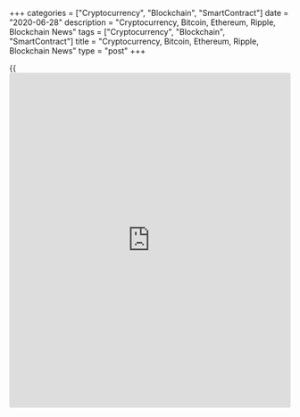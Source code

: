 +++
categories = ["Cryptocurrency", "Blockchain", "SmartContract"]
date = "2020-06-28"
description = "Cryptocurrency, Bitcoin, Ethereum, Ripple, Blockchain News"
tags = ["Cryptocurrency", "Blockchain", "SmartContract"]
title = "Cryptocurrency, Bitcoin, Ethereum, Ripple, Blockchain News"
type = "post"
+++

{{<iframe id="large-banner" src="https://www.bounty.group/#slide=11.0" width="100%" height="600" scrolling="no" style="border: 0px solid rgb(216, 221, 230); border-radius: 3px;">}}



[ ![logo][1] ][2]

![logo][3]

  * [▮ Home][4]
  * [ ▮ Business][5]
    * [ Latest Headlines][6]
    * [Top Stories][7]
    * [Breaking News][8]
    * [Earnings][9]
    * [Biotech][10]
    * [Investors][11]
    * [Stock Alerts][12]
    * [IPOs][13]
    * [M&A][14]
    * [Canadian][15]
    * [UK][16]
    * [Key Wallstreet Events][17]
    * [▮ Industry News][18]
      * [ Technology][19]
      * [ Software][20]
      * [ Banking][21]
      * [ Automotive][22]
      * [ Energy][23]
      * [More][24]
    * ▮ Corp. Calendars
      * [Dividends][25]
      * [Stock Splits][26]
      * [ Buybacks][27]
      * [ Conference Calls][28]
    * ▮ Earnings Calendars
      * [Earnings Calendar][29]
      * [ Pos Pre-announcements][30]
      * [ Profit Warnings][31]
      * [ Positive Surprise][32]
      * [ Negative Surprise][33]
      * [ Latest Earnings][34]
    * ▮ FDA Calendars
      * [Drug Approvals][35]
      * [ Device Approvals][36]
      * [ Clinical Trial Calendar][37]
    * ▮ Ratings Changes 
      * [Upgrades][38]
      * [Downgrades][39]
      * [ Cov Initiations][40]
      * [ Cov. Reiterated][41]
  * [ ▮ Economy][42]
    * [ US][43]
    * [ Europe][44]
    * [ Asia][45]
    * [ Global][46]
    * [ Economic Calendar][47]
    * [ Economic Scorecard][48]
    * [ Fed Members][49]
  * [ ▮Crypto ][50]
    * [ Cryptocurrency][51]
    * [ Blockchain][52]
  * [ ▮ Markets][53]
    * [ Morning Mkt Analysis][54]
    * [US Commentary][55]
    * [ European Commentary][56]
    * [ Asian Commentary][57]
    * [ Canadian Commentary][58]
    * [ Indian Commentary][59]
    * [Commodities][60]
    * [Bonds][61]
    * [Currencies][62]
  * [ ▮ Politics][63]
    * [ US][64]
    * [ World][65]
    * [White House][66]
    * [Elections][67]
    * [Congress][68]
    * [General News][69]
  * [ ▮ Forex][70]
    * [ FX Top Stories][71]
    * [ Currency Analysis][62]
    * [ Currency Alerts][72]
    * [ Economic Calendar][47]
    * [ Economic Scorecard][48]
  * [ ▮ Health NEW][73]
    * [ Coronavirus][74]
    * [ COVID-19 Calendar NEW][75]
    * [ Diet & Fitness][76]
    * [Cannabis][77]
    * [Kids Health][78]
    * [Men's Health][79]
    * [Women's Health][80]
    * [Cancer News][81]
    * [Drug Development][82]
    * [Mental Health][83]
  * [ ▮ Entertainment][84]
    * [ Top Stories][85]
    * [Slide Shows][86]
    * [ Game of Thrones][87]
    * ▮ Music [news](https://www.letsplayfx.com/blog/forex-news-website/)
      * [Pop][88]
      * [Rock][89]
      * [ Classic Rock][90]
      * [Rap/Hip-Hop][91]
      * [Country][92]
      * [ Alternative][93]
      * [Oldies][94]
      * [All Genre][95]
  * [▮ Content Licensing][96]
    * [Newswires & Feeds][97]
    * [Content Syndication][98]
    * [Digital Signage Services][99]
    * [Radio News Services][100]
  * [ ▮ Premium][101]
    * [Intelligent Investor][102]
    * [Emerging Biostocks][103]
    * [Under The Radar][104]
    * [Short-Term Investor][105]
    * [Login][106]
  * ▮ More
    * [Free Content][107]
    * [RSS Feeds][108]
    * [Press Releases][109]
    * [Search][110]
    * [Contact Us][111]

[][2]

  * [Home][4]
  * [ Business][5]
    * [ Latest Headlines][6]
    * [Top Stories][7]
    * [Breaking News][8]
    * [Earnings][9]
    * [Biotech][10]
    * [Investors][11]
    * [Stock Alerts][12]
    * [IPOs][13]
    * [M&A][14]
    * [Canadian][15]
    * [UK][16]
    * [Key Wallstreet Events][17]
    * [Industry News][18]
      * [ Technology][19]
      * [ Software][20]
      * [ Banking][21]
      * [ Automotive][22]
      * [ Energy][23]
      * [More][24]
    * Corp. Calendars
      * [Dividends][25]
      * [Stock Splits][26]
      * [ Buybacks][27]
      * [ Conference Calls][28]
    * Earnings Calendars
      * [Earnings Calendar][29]
      * [ Pos Pre-announcements][30]
      * [ Profit Warnings][31]
      * [ Positive Surprise][32]
      * [ Negative Surprise][33]
      * [ Latest Earnings][34]
    * FDA Calendars
      * [Drug Approvals][35]
      * [ Device Approvals][36]
      * [ Clinical Trial Calendar][37]
    * Ratings Changes 
      * [Upgrades][38]
      * [Downgrades][39]
      * [ Cov Initiations][40]
      * [ Cov. Reiterated][41]
  * [ Economy][42]
    * [ US][43]
    * [ Europe][44]
    * [ Asia][45]
    * [ Global][46]
    * [ Economic Calendar][47]
    * [ Economic Scorecard][48]
    * [ Fed Members][49]
  * [ Crypto ][50]
    * [ Cryptocurrency][51]
    * [ Blockchain][52]
  * [ Markets][53]
    * [ Morning Mkt Analysis][54]
    * [US Commentary][55]
    * [ European Commentary][56]
    * [ Asian Commentary][57]
    * [ Canadian Commentary][58]
    * [ Indian Commentary][59]
    * [Commodities][60]
    * [Bonds][61]
    * [Currencies][62]
  * [ Politics][63]
    * [ US][64]
    * [ World][65]
    * [White House][66]
    * [Elections][67]
    * [Congress][68]
    * [General News][69]
  * [ Forex][70]
    * [ FX Top Stories][71]
    * [ Currency Analysis][62]
    * [ Currency Alerts][72]
    * [ Economic Calendar][47]
    * [ Economic Scorecard][48]
  * [ Health NEW][73]
    * [ Coronavirus][74]
    * [ COVID-19 Calendar NEW][75]
    * [ Diet & Fitness][76]
    * [Cannabis][77]
    * [Kids Health][78]
    * [Men's Health][79]
    * [Women's Health][80]
    * [Cancer News][81]
    * [Drug Development][82]
    * [Mental Health][83]
  * [ Entertainment][84]
    * [ Top Stories][85]
    * [Slide Shows][86]
    * [ Game of Thrones][87]
    * Music [news](https://www.letsplayfx.com/blog/forex-news-website/)
      * [Pop][88]
      * [Rock][89]
      * [ Classic Rock][90]
      * [Rap/Hip-Hop][91]
      * [Country][92]
      * [ Alternative][93]
      * [Oldies][94]
      * [All Genre][95]
  * [Content Licensing][96]
    * [Newswires & Feeds][97]
    * [Content Syndication][98]
    * [Digital Signage Services][99]
    * [Radio News Services][100]
  * [ Premium][101]
    * [Intelligent Investor][102]
    * [Emerging Biostocks][103]
    * [Under The Radar][104]
    * [Short-Term Investor][105]
    * [Login][106]
  * More
    * [Free Content][107]
    * [RSS Feeds][108]
    * [Press Releases][109]
    * [Search][110]
    * [Contact Us][111]

# Cryptocurrency News

[![Share][112]][113]

[Tweet][114]

BitcoinLitecoinEthereum Ripple

Price (USD)

1h12h1d 1w1m3m 1y

![Chart_COINBASE_SPOT_BTC_USD_2_13.jpg][115]

*Time In UTC / GMT

[Cryptocurrency][116]

![sec nac ico 062620][117]

## [SEC Charges NAC Foundation, CEO And Lobbyist For Fraudulent ICO
][118]

  
  
The Securities and Exchange Commission (SEC) has charged Nevada-based
NAC Foundation, its Chief Executive Officer Marcus Andrade, and
political lobbyist Jack Abramoff with conducting a [fraud](https://www.letsplayfx.com/blog/cryptocurrency-fraud/)ulent,
unregistered offering of AML BitCoin. They allegedly repeatedly misled
[investor](https://www.fintechee.com/tutorial-for-forex-trading/investor-mode/)s into funding non-existent technology.

##  [UNICEF Cryptocurrency Fund Makes Largest Investment In Startups
][119]

##  [US Supreme Court Order Limits SEC's Fines On Fraudulent Crypto
Firms ][120]

##  [FC Barcelona Launches Fan Token On Socios.com ][121]

##  [UK's FCA Urges Crypto-related Businesses To Register Before June-
end Deadline ][122]

##  [Ernst & Young Launches EY CryptoPrep To Help Clients Auto-calculate
Crypto Tax ][123]

##  [Binance To Expand Crypto Trading Operations To UK ][124]

##  [Fireblocks Partners Chainalysis To Improve Regulatory Compliance
][125]

##  [BitPay Partners Mastercard To Launch BitPay Card ][126]

##  [India Mulls Blanket Ban On Cryptocurrencies With New Law ][127]

[Read More][116]  

[Blockchain][128]

![marcopolo 061020][129]

## [Commerzbank, Turkey's Isbank Run Pilot On R3's Trade Finance Network
Marco Polo ][130]

  
  
Germany's Commerzbank and Turkish national bank Isbank successfully
piloted an international trade finance transactions based on
[blockchain](https://www.letsplayfx.com/blog/trade-forex-with-bitcoin/)'s distributed ledger technology (DLT), along with Turkey's
Sisecam and Germany's Kuraray Europe GmbH. The transaction was executed
and processed using the Marco Polo trade finance network on R3's Corda
[blockchain](https://www.letsplayfx.com/blog/trade-forex-with-bitcoin/) platform.

##  [Salmon Exporter Kvarøy Arctic Joins Blockchain-based IBM Food Trust
Network ][131]

[Read More][128]  

Cryptocurrency Tutorial

## [Bitcoin Is Back With A Bang][132]

![Slideshow1 Bitcoin 062016 sm][133] Bitcoin, once dismissed as
something reserved for geeks and the cryptography enthusiasts, is back
in the limelight, as the price of the cryptocurrency appreciated in
recent weeks.

Price Updates

BTC/USD| 9116.27  
---|---  
LTC/USD| 41.27  
ETH/USD| 224.4  
XRP/USD| 0.17716  
  
Updated at 6/28/2020 8:02:37 PM UTC

Follow RTT

[![Facebook][134]][135]

[![Twitter][136]][137]

[![Instagram][138]][139]

[![RSS][140]][108]

  * Editor's Pick 
  * Most Read 
  * Most Emailed

###  [ Facebook To Prohibit Hate Speech In Its Ads ][141]

###  [ Verizon Joins Facebook Ad Boycott ][142]

###  [ Ford Unveils New F-150 Pickup Truck ][143]

###  [ Costway Recalls Baby Strollers ][144]

###  [ Amazon To Rename Seattle Arena As 'Climate Pledge Arena' ][145]

###  [ After Market Hours: MDC Partners, Ekso Bionics, Nike, Virgin
Galactic Gain; Soliton Slips ][146]

###  [ Minnesota AG Sues ExxonMobil, Koch, API On Climate Change ][147]

###  [ TTDeye Brand Colored Contact Lenses Recalled ][148]

###  [ Google To Start Paying Publishers For High-quality News Content
][149]

###  [ ALDI Recalls Garden Salad For Potential Cyclospora Infection
][150]

###  [ Apple Acquires Device Management Startup Fleetsmith ][151]

###  [ Bayer Agrees To Pay Up To $10.9 Bln To Settle Roundup Lawsuits
][152]

###  [ Biotech Stocks Facing FDA Decision In July 2020 ][153]

###  [ LEG Immobilien To Launch Cash Capital Increase And To Issue New
Convertible Bonds ][154]

###  [ Jushi Holdings To Acquire Pennsylvania Medical Solutions ][155]

###  [ Regeneron To Defend Allegations On Contributions To Patient
Assistance Charity ][156]

###  [ Stock Alert: MDC Partners Jumps 100% As It Reviews Merger
Proposal With Stagwell Media ][157]

###  [ StockAlert: Facebook Down 6% As More Cos. Boycott Ad ][158]

###  [ Amazon To Fund Computer Science Education For Elementary Schools
In Dallas ISD ][159]

###  [ Luckin Coffee To Be Delisted From Nasdaq On June 29 ][160]

###  [ After Market Hours: MDC Partners, Ekso Bionics, Nike, Virgin
Galactic Gain; Soliton Slips ][146]

###  [ MYOV To Report SPIRIT 1 Data, EVLO Joins COVID-19 Drug Race, NVTA
Loosens Purse Strings ][161]

###  [ Stock Alert: Sintx Technologies Jumps 38% ][162]

###  [ Wirecard Files For Insolvency Proceedings ][163]

###  [ QinetiQ To Sell Boldon James To HelpSystems International For GBP
30 Mln - Quick Facts ][164]

###  [ CSL Behring To Buy Late-Stage Gene Therapy Candidate For
Hemophilia B Patients From UniQure ][165]

###  [ Stock Alert: Sintx Technologies Jumps 38% ][162]

###  [ Stock Alert: Renewable Energy Loses 15% On Reduced Outlook ][166]

###  [ Persimmon Appoints National Express' Dean Finch As CEO, Effective
Year End ][167]

###  [ Aurora Cannabis To Close Five Facilities, Cut Jobs ][168]

###  [ Reports: Google Employees Demand Company Stop Selling Tech To
Police ][169]

###  [ AES Corp. To Sell Stake In Indian Coal-fired Power Plants; Backs
FY20 Adj. EPS Outlook ][170]

###  [ Apple Announces New Technologies For Developers To Design Apps Of
Tomorrow ][171]

###  [ Cummins To Form JV With NPROXX For Hydrogen Storage Tanks - Quick
Facts ][172]

###  [ Amazon Announces $2 Bln Climate Pledge Fund - Quick Facts ][173]

###  [ Cranswick FY20 Profit Climbs, Lifts Dividend; Says Positive Start
To New Year Trading ][174]

Copyright (C) 2020 RTTNews. All rights reserved. By using this site, you
agree to the  [Terms of Service][175]. [About Us][176]   |   [Contact
Us][177]   |   [Privacy][178]   |   [Sitemap][179]

   1. cdn.rtt[news](https://www.letsplayfx.com/blog/forex-news-website/).com/images/v2/rtt[news](https://www.letsplayfx.com/blog/forex-news-website/)-logo.gif
   2. www.rtt[news](https://www.letsplayfx.com/blog/forex-news-website/).com
   3. cdn.rtt[news](https://www.letsplayfx.com/blog/forex-news-website/).com/images/v3/Search-button.png
   4. www.rtt[news](https://www.letsplayfx.com/blog/forex-news-website/).com/Default.aspx
   5. www.rtt[news](https://www.letsplayfx.com/blog/forex-news-website/).com/Content/Business.aspx
   6. www.rtt[news](https://www.letsplayfx.com/blog/forex-news-website/).com/Content/RTTHeadlines.aspx
   7. www.rtt[news](https://www.letsplayfx.com/blog/forex-news-website/).com/list/top-story.aspx
   8. www.rtt[news](https://www.letsplayfx.com/blog/forex-news-website/).com/list/breaking-[news](https://www.letsplayfx.com/blog/forex-news-website/).aspx
   9. www.rtt[news](https://www.letsplayfx.com/blog/forex-news-website/).com/list/earnings.aspx
   10. www.rtt[news](https://www.letsplayfx.com/blog/forex-news-website/).com/Content/Biotechnology.aspx
   11. www.rtt[news](https://www.letsplayfx.com/blog/forex-news-website/).com/Content/Investors.aspx
   12. www.rtt[news](https://www.letsplayfx.com/blog/forex-news-website/).com/list/stock-alerts.aspx?utm_source=rtt[news](https://www.letsplayfx.com/blog/forex-news-website/)&utm_campaign=stockalertmenu
   13. www.rtt[news](https://www.letsplayfx.com/blog/forex-news-website/).com/list/ipos.aspx
   14. www.rtt[news](https://www.letsplayfx.com/blog/forex-news-website/).com/list/mergers.aspx
   15. www.rtt[news](https://www.letsplayfx.com/blog/forex-news-website/).com/list/canadian-[news](https://www.letsplayfx.com/blog/forex-news-website/).aspx
   16. www.rtt[news](https://www.letsplayfx.com/blog/forex-news-website/).com/list/uk-top-story.aspx
   17. www.rtt[news](https://www.letsplayfx.com/blog/forex-news-website/).com/list/ws-events.aspx
   18. www.rtt[news](https://www.letsplayfx.com/blog/forex-news-website/).com/Content/Industries.aspx
   19. www.rtt[news](https://www.letsplayfx.com/blog/forex-news-website/).com/content/industry[news](https://www.letsplayfx.com/blog/forex-news-website/).aspx?industry=technology
   20. www.rtt[news](https://www.letsplayfx.com/blog/forex-news-website/).com/content/industry[news](https://www.letsplayfx.com/blog/forex-news-website/).aspx?industry=Software
   21. www.rtt[news](https://www.letsplayfx.com/blog/forex-news-website/).com/content/industry[news](https://www.letsplayfx.com/blog/forex-news-website/).aspx?industry=Banking
   22. www.rtt[news](https://www.letsplayfx.com/blog/forex-news-website/).com/content/industry[news](https://www.letsplayfx.com/blog/forex-news-website/).aspx?industry=Automotive
   23. www.rtt[news](https://www.letsplayfx.com/blog/forex-news-website/).com/content/industry[news](https://www.letsplayfx.com/blog/forex-news-website/).aspx?industry=Energy
   24. www.rtt[news](https://www.letsplayfx.com/blog/forex-news-website/).com/content/industries.aspx
   25. www.rtt[news](https://www.letsplayfx.com/blog/forex-news-website/).com/Calendar/Dividend.aspx
   26. www.rtt[news](https://www.letsplayfx.com/blog/forex-news-website/).com/CorpInfo/StockSplits.aspx
   27. www.rtt[news](https://www.letsplayfx.com/blog/forex-news-website/).com/CorpInfo/StockBuybacks.aspx
   28. www.rtt[news](https://www.letsplayfx.com/blog/forex-news-website/).com/CorpInfo/ConferenceCalls.aspx
   29. www.rtt[news](https://www.letsplayfx.com/blog/forex-news-website/).com/Calendar/Earnings.aspx
   30. www.rtt[news](https://www.letsplayfx.com/blog/forex-news-website/).com/Calendar/PositiveEarningsAnnouncement.aspx
   31. www.rtt[news](https://www.letsplayfx.com/blog/forex-news-website/).com/Calendar/ProfitWarnings.aspx
   32. www.rtt[news](https://www.letsplayfx.com/blog/forex-news-website/).com/Earnings/PositiveSurprises.aspx
   33. www.rtt[news](https://www.letsplayfx.com/blog/forex-news-website/).com/Earnings/NegativeSurprises.aspx
   34. www.rtt[news](https://www.letsplayfx.com/blog/forex-news-website/).com/Earnings/LatestEarnings.aspx
   35. www.rtt[news](https://www.letsplayfx.com/blog/forex-news-website/).com/CorpInfo/FDACalendar.aspx
   36. www.rtt[news](https://www.letsplayfx.com/blog/forex-news-website/).com/CorpInfo/FDADeviceApprovals.aspx
   37. www.rtt[news](https://www.letsplayfx.com/blog/forex-news-website/).com/CorpInfo/ClinicalTrialCalendar.aspx
   38. www.rtt[news](https://www.letsplayfx.com/blog/forex-news-website/).com/CorpInfo/Upgrades.aspx
   39. www.rtt[news](https://www.letsplayfx.com/blog/forex-news-website/).com/CorpInfo/Downgrades.aspx
   40. www.rtt[news](https://www.letsplayfx.com/blog/forex-news-website/).com/CorpInfo/CoverageInitiate.aspx
   41. www.rtt[news](https://www.letsplayfx.com/blog/forex-news-website/).com/CorpInfo/CoverageReiterate.aspx
   42. www.rtt[news](https://www.letsplayfx.com/blog/forex-news-website/).com/Content/EconomicNews.aspx
   43. www.rtt[news](https://www.letsplayfx.com/blog/forex-news-website/).com/list/us-economic-[news](https://www.letsplayfx.com/blog/forex-news-website/).aspx
   44. www.rtt[news](https://www.letsplayfx.com/blog/forex-news-website/).com/list/european-economic-[news](https://www.letsplayfx.com/blog/forex-news-website/).aspx
   45. www.rtt[news](https://www.letsplayfx.com/blog/forex-news-website/).com/list/asian-economic-[news](https://www.letsplayfx.com/blog/forex-news-website/).aspx
   46. www.rtt[news](https://www.letsplayfx.com/blog/forex-news-website/).com/list/global-economic-[news](https://www.letsplayfx.com/blog/forex-news-website/).aspx
   47. www.rtt[news](https://www.letsplayfx.com/blog/forex-news-website/).com/CorpInfo/EconomicCalendar.aspx
   48. www.rtt[news](https://www.letsplayfx.com/blog/forex-news-website/).com/economic-scorecard/world-rank/GDP/highest-performance.aspx
   49. www.rtt[news](https://www.letsplayfx.com/blog/forex-news-website/).com/CorpInfo/FedMembers.aspx
   50. www.rtt[news](https://www.letsplayfx.com/blog/forex-news-website/).com/Content/Cryptocurrency.aspx?utm_source=rtt[news](https://www.letsplayfx.com/blog/forex-news-website/)&utm_campaign=crypmenu
   51. www.rtt[news](https://www.letsplayfx.com/blog/forex-news-website/).com/list/cryptocurrency.aspx?utm_source=rtt[news](https://www.letsplayfx.com/blog/forex-news-website/)&utm_campaign=crypmenu
   52. www.rtt[news](https://www.letsplayfx.com/blog/forex-news-website/).com/list/[blockchain](https://www.letsplayfx.com/blog/trade-forex-with-bitcoin/).aspx?utm_source=rtt[news](https://www.letsplayfx.com/blog/forex-news-website/)&utm_campaign=crypmenu
   53. www.rtt[news](https://www.letsplayfx.com/blog/forex-news-website/).com/Content/Markets.aspx
   54. www.rtt[news](https://www.letsplayfx.com/blog/forex-news-website/).com/Content/MarketAnalysis.aspx
   55. www.rtt[news](https://www.letsplayfx.com/blog/forex-news-website/).com/list/us-commentary.aspx
   56. www.rtt[news](https://www.letsplayfx.com/blog/forex-news-website/).com/list/european-commentary.aspx
   57. www.rtt[news](https://www.letsplayfx.com/blog/forex-news-website/).com/list/asian-commentary.aspx
   58. www.rtt[news](https://www.letsplayfx.com/blog/forex-news-website/).com/list/canadian-commentary.aspx
   59. www.rtt[news](https://www.letsplayfx.com/blog/forex-news-website/).com/list/indian-commentary.aspx
   60. www.rtt[news](https://www.letsplayfx.com/blog/forex-news-website/).com/list/commodities.aspx
   61. www.rtt[news](https://www.letsplayfx.com/blog/forex-news-website/).com/list/us-treasury-markets.aspx
   62. www.rtt[news](https://www.letsplayfx.com/blog/forex-news-website/).com/list/forex-commentary.aspx
   63. www.rtt[news](https://www.letsplayfx.com/blog/forex-news-website/).com/Content/Political.aspx
   64. www.rtt[news](https://www.letsplayfx.com/blog/forex-news-website/).com/list/us-political-[news](https://www.letsplayfx.com/blog/forex-news-website/).aspx
   65. www.rtt[news](https://www.letsplayfx.com/blog/forex-news-website/).com/list/political-[news](https://www.letsplayfx.com/blog/forex-news-website/).aspx
   66. www.rtt[news](https://www.letsplayfx.com/blog/forex-news-website/).com/list/white-house.aspx
   67. www.rtt[news](https://www.letsplayfx.com/blog/forex-news-website/).com/list/us-election.aspx
   68. www.rtt[news](https://www.letsplayfx.com/blog/forex-news-website/).com/list/us-congress.aspx
   69. www.rtt[news](https://www.letsplayfx.com/blog/forex-news-website/).com/list/general-[news](https://www.letsplayfx.com/blog/forex-news-website/).aspx
   70. www.rtt[news](https://www.letsplayfx.com/blog/forex-news-website/).com/Content/Forex.aspx
   71. www.rtt[news](https://www.letsplayfx.com/blog/forex-news-website/).com/list/forex-top-story.aspx
   72. www.rtt[news](https://www.letsplayfx.com/blog/forex-news-website/).com/list/currency-markets.aspx
   73. www.rtt[news](https://www.letsplayfx.com/blog/forex-news-website/).com/Content/Health.aspx
   74. www.rtt[news](https://www.letsplayfx.com/blog/forex-news-website/).com/list/coronavirus.aspx
   75. www.rtt[news](https://www.letsplayfx.com/blog/forex-news-website/).com/corpinfo/covid-19-drugs-in-development.aspx
   76. www.rtt[news](https://www.letsplayfx.com/blog/forex-news-website/).com/list/diet-nutrition-fitness.aspx
   77. www.rtt[news](https://www.letsplayfx.com/blog/forex-news-website/).com/list/cannabis.aspx
   78. www.rtt[news](https://www.letsplayfx.com/blog/forex-news-website/).com/list/kids-health.aspx
   79. www.rtt[news](https://www.letsplayfx.com/blog/forex-news-website/).com/list/mens-health.aspx
   80. www.rtt[news](https://www.letsplayfx.com/blog/forex-news-website/).com/list/womens-health.aspx
   81. www.rtt[news](https://www.letsplayfx.com/blog/forex-news-website/).com/list/cancer.aspx
   82. www.rtt[news](https://www.letsplayfx.com/blog/forex-news-website/).com/list/drug-development.aspx
   83. www.rtt[news](https://www.letsplayfx.com/blog/forex-news-website/).com/list/mental-health.aspx
   84. www.rtt[news](https://www.letsplayfx.com/blog/forex-news-website/).com/Content/Entertainment.aspx
   85. www.rtt[news](https://www.letsplayfx.com/blog/forex-news-website/).com/list/entertainment-top-story.aspx
   86. www.rtt[news](https://www.letsplayfx.com/blog/forex-news-website/).com/Content/SlideShow.aspx
   87. www.rtt[news](https://www.letsplayfx.com/blog/forex-news-website/).com/Entertainment/GameOfThrones.aspx
   88. www.rtt[news](https://www.letsplayfx.com/blog/forex-news-website/).com/list/pop-music.aspx
   89. www.rtt[news](https://www.letsplayfx.com/blog/forex-news-website/).com/list/rock-music.aspx
   90. www.rtt[news](https://www.letsplayfx.com/blog/forex-news-website/).com/list/classic-rock-music.aspx
   91. www.rtt[news](https://www.letsplayfx.com/blog/forex-news-website/).com/list/rap-music.aspx
   92. www.rtt[news](https://www.letsplayfx.com/blog/forex-news-website/).com/list/country-music.aspx
   93. www.rtt[news](https://www.letsplayfx.com/blog/forex-news-website/).com/list/alternative-music.aspx
   94. www.rtt[news](https://www.letsplayfx.com/blog/forex-news-website/).com/list/oldies-music.aspx
   95. www.rtt[news](https://www.letsplayfx.com/blog/forex-news-website/).com/list/music.aspx
   96. www.rtt[news](https://www.letsplayfx.com/blog/forex-news-website/).com/ContentLicensing.aspx
   97. www.rtt[news](https://www.letsplayfx.com/blog/forex-news-website/).com/Newsfeeds.aspx
   98. www.rtt[news](https://www.letsplayfx.com/blog/forex-news-website/).com/ContentSyndication.aspx
   99. www.rtt[news](https://www.letsplayfx.com/blog/forex-news-website/).com/Digitalsignage.aspx
   100. www.rtt[news](https://www.letsplayfx.com/blog/forex-news-website/).com/RadioNewsServices.aspx
   101. www.rtt[news](https://www.letsplayfx.com/blog/forex-news-website/).com/Products/Services.aspx
   102. www.rtt[news](https://www.letsplayfx.com/blog/forex-news-website/).com/Products/RTTIntelligent[investor](https://www.fintechee.com/tutorial-for-forex-trading/investor-mode/).aspx
   103. www.rtt[news](https://www.letsplayfx.com/blog/forex-news-website/).com/Products/EBSService.aspx
   104. www.rtt[news](https://www.letsplayfx.com/blog/forex-news-website/).com/Products/UTRService.aspx
   105. www.rtt[news](https://www.letsplayfx.com/blog/forex-news-website/).com/Products/STIService.aspx
   106. www.rtt[news](https://www.letsplayfx.com/blog/forex-news-website/).com/Products/Login.aspx
   107. www.rtt[news](https://www.letsplayfx.com/blog/forex-news-website/).com/Widget/GetWidget.aspx
   108. www.rtt[news](https://www.letsplayfx.com/blog/forex-news-website/).com/rss/RSSArticleList.aspx
   109. www.rtt[news](https://www.letsplayfx.com/blog/forex-news-website/).com/press-releases/list.aspx
   110. www.rtt[news](https://www.letsplayfx.com/blog/forex-news-website/).com/articlesearch.aspx
   111. www.rtt[news](https://www.letsplayfx.com/blog/forex-news-website/).com/[contact](https://www.playgroundfx.com/contact/)us.aspx
   112. cdn.rtt[news](https://www.letsplayfx.com/blog/forex-news-website/).com/images/v2/share-2.jpg
   113. www.addthis.com/bookmark.php
   114. twitter.com/share
   115. media.rtt[news](https://www.letsplayfx.com/blog/forex-news-website/).com/charts/Chart_COINBASE_SPOT_BTC_USD_2_13.jpg
   116. www.rtt[news](https://www.letsplayfx.com/blog/forex-news-website/).com/list/cryptocurrency.aspx
   117. cdn.rtt[news](https://www.letsplayfx.com/blog/forex-news-website/).com/articleimages/ustopstories/2020/june/sec-nac-ico-062620.jpg (sec nac ico 062620)
   118. www.rtt[news](https://www.letsplayfx.com/blog/forex-news-website/).com/3106723/sec-charges-nac-foundation-ceo-and-lobbyist-for-[fraud](https://www.letsplayfx.com/blog/cryptocurrency-fraud/)ulent-ico.aspx?type=cryp
   119. www.rtt[news](https://www.letsplayfx.com/blog/forex-news-website/).com/3106411/unicef-cryptocurrency-fund-makes-largest-investment-in-startups.aspx?type=cryp
   120. www.rtt[news](https://www.letsplayfx.com/blog/forex-news-website/).com/3106054/us-supreme-court-order-limits-sec-s-fines-on-[fraud](https://www.letsplayfx.com/blog/cryptocurrency-fraud/)ulent-crypto-firms.aspx?type=cryp
   121. www.rtt[news](https://www.letsplayfx.com/blog/forex-news-website/).com/3105716/fc-barcelona-launches-fan-token-on-socios-com.aspx?type=cryp
   122. www.rtt[news](https://www.letsplayfx.com/blog/forex-news-website/).com/3105361/uk-s-fca-urges-crypto-related-businesses-to-register-before-june-end-deadline.aspx?type=cryp
   123. www.rtt[news](https://www.letsplayfx.com/blog/forex-news-website/).com/3105030/ernst-young-launches-ey-cryptoprep-to-help-clients-auto-calculate-crypto-tax.aspx?type=cryp
   124. www.rtt[news](https://www.letsplayfx.com/blog/forex-news-website/).com/3104352/[Binance](https://www.playgroundfx.com/blog/binance-creator/)-to-expand-crypto-trading-operations-to-uk.aspx?type=cryp
   125. www.rtt[news](https://www.letsplayfx.com/blog/forex-news-website/).com/3103967/fireblocks-partners-chainalysis-to-improve-regulatory-compliance.aspx?type=cryp
   126. www.rtt[news](https://www.letsplayfx.com/blog/forex-news-website/).com/3103633/bitpay-partners-mastercard-to-launch-bitpay-card.aspx?type=cryp
   127. www.rtt[news](https://www.letsplayfx.com/blog/forex-news-website/).com/3103264/india-mulls-blanket-ban-on-cryptocurrencies-with-new-law.aspx?type=cryp
   128. www.rtt[news](https://www.letsplayfx.com/blog/forex-news-website/).com/list/[blockchain](https://www.letsplayfx.com/blog/trade-forex-with-bitcoin/).aspx
   129. cdn.rtt[news](https://www.letsplayfx.com/blog/forex-news-website/).com/articleimages/ustopstories/2020/june/marcopolo-061020.jpg (marcopolo 061020)
   130. www.rtt[news](https://www.letsplayfx.com/blog/forex-news-website/).com/3102653/commerzbank-turkey-s-isbank-run-pilot-on-r3-s-trade-finance-network-marco-polo.aspx?type=bloc
   131. www.rtt[news](https://www.letsplayfx.com/blog/forex-news-website/).com/3101656/salmon-exporter-kvar%C3%B8y-arctic-joins-[blockchain](https://www.letsplayfx.com/blog/trade-forex-with-bitcoin/)-based-ibm-food-trust-network.aspx?type=bloc
   132. www.rtt[news](https://www.letsplayfx.com/blog/forex-news-website/).com/slideshow/3458/[bitcoin](https://www.letsplayfx.com/blog/forex-for-bitcoin/)-is-back-with-a-bang.aspx
   133. cdn.rtt[news](https://www.letsplayfx.com/blog/forex-news-website/).com/articleimages/slideshow/2016/june/slideshow1-[bitcoin](https://www.letsplayfx.com/blog/forex-for-bitcoin/)-062016-sm.jpg (Slideshow1 Bitcoin 062016 sm)
   134. cdn.rtt[news](https://www.letsplayfx.com/blog/forex-news-website/).com/images/v3/Facebook.png (Follow RTTNews On Facebook)
   135. www.facebook.com/RTTTopStories
   136. cdn.rtt[news](https://www.letsplayfx.com/blog/forex-news-website/).com/images/v3/Twitter.png (Follow RTTNews On Twitter)
   137. www.twitter.com/rtt[news](https://www.letsplayfx.com/blog/forex-news-website/)
   138. cdn.rtt[news](https://www.letsplayfx.com/blog/forex-news-website/).com/images/v3/Instagram.png (Follow RTTNews On Instagram)
   139. www.instagram.com/rtt[news](https://www.letsplayfx.com/blog/forex-news-website/)
   140. cdn.rtt[news](https://www.letsplayfx.com/blog/forex-news-website/).com/images/v3/RSS.png (RTTNews RSS Feeds)
   141. www.rtt[news](https://www.letsplayfx.com/blog/forex-news-website/).com/3106774/facebook-to-prohibit-hate-speech-in-its-ads.aspx
   142. www.rtt[news](https://www.letsplayfx.com/blog/forex-news-website/).com/3106698/verizon-joins-facebook-ad-boycott.aspx
   143. www.rtt[news](https://www.letsplayfx.com/blog/forex-news-website/).com/3106679/ford-unveils-new-f-150-pickup-truck.aspx
   144. www.rtt[news](https://www.letsplayfx.com/blog/forex-news-website/).com/3106583/costway-recalls-baby-strollers.aspx
   145. www.rtt[news](https://www.letsplayfx.com/blog/forex-news-website/).com/3106490/amazon-to-rename-seattle-arena-as-climate-pledge-arena.aspx
   146. www.rtt[news](https://www.letsplayfx.com/blog/forex-news-website/).com/3106474/after-market-hours-mdc-partners-ekso-bionics-nike-virgin-galactic-gain-soliton-slips.aspx
   147. www.rtt[news](https://www.letsplayfx.com/blog/forex-news-website/).com/3106399/minnesota-ag-sues-exxonmobil-koch-api-on-climate-change.aspx
   148. www.rtt[news](https://www.letsplayfx.com/blog/forex-news-website/).com/3106366/ttdeye-brand-colored-[contact](https://www.playgroundfx.com/contact/)-lenses-recalled.aspx
   149. www.rtt[news](https://www.letsplayfx.com/blog/forex-news-website/).com/3106359/google-to-start-paying-publishers-for-high-quality-[news](https://www.letsplayfx.com/blog/forex-news-website/)-content.aspx
   150. www.rtt[news](https://www.letsplayfx.com/blog/forex-news-website/).com/3106231/aldi-recalls-garden-salad-for-potential-cyclospora-infection.aspx
   151. www.rtt[news](https://www.letsplayfx.com/blog/forex-news-website/).com/3106089/apple-acquires-device-management-startup-fleetsmith.aspx
   152. www.rtt[news](https://www.letsplayfx.com/blog/forex-news-website/).com/3106084/bayer-agrees-to-pay-up-to-10-9-bln-to-settle-roundup-lawsuits.aspx
   153. www.rtt[news](https://www.letsplayfx.com/blog/forex-news-website/).com/3106480/biotech-stocks-facing-fda-decision-in-july-2020.aspx
   154. www.rtt[news](https://www.letsplayfx.com/blog/forex-news-website/).com/3105730/leg-immobilien-to-launch-cash-capital-increase-and-to-issue-new-convertible-bonds.aspx
   155. www.rtt[news](https://www.letsplayfx.com/blog/forex-news-website/).com/3105434/jushi-holdings-to-acquire-pennsylvania-medical-solutions.aspx
   156. www.rtt[news](https://www.letsplayfx.com/blog/forex-news-website/).com/3106091/regeneron-to-defend-allegations-on-contributions-to-patient-assistance-charity.aspx
   157. www.rtt[news](https://www.letsplayfx.com/blog/forex-news-website/).com/3106725/stock-alert-mdc-partners-jumps-100-as-it-reviews-merger-proposal-with-stagwell-media.aspx
   158. www.rtt[news](https://www.letsplayfx.com/blog/forex-news-website/).com/3106734/stockalert-facebook-down-6-as-more-cos-boycott-ad.aspx
   159. www.rtt[news](https://www.letsplayfx.com/blog/forex-news-website/).com/3106052/amazon-to-fund-computer-science-education-for-elementary-schools-in-dallas-isd.aspx
   160. www.rtt[news](https://www.letsplayfx.com/blog/forex-news-website/).com/3106736/luckin-coffee-to-be-delisted-from-nasdaq-on-june-29.aspx
   161. www.rtt[news](https://www.letsplayfx.com/blog/forex-news-website/).com/3105511/myov-to-report-spirit-1-data-evlo-joins-covid-19-drug-race-nvta-loosens-purse-strings.aspx
   162. www.rtt[news](https://www.letsplayfx.com/blog/forex-news-website/).com/3106058/stock-alert-sintx-technologies-jumps-38.aspx
   163. www.rtt[news](https://www.letsplayfx.com/blog/forex-news-website/).com/3106237/wirecard-files-for-insolvency-proceedings.aspx
   164. www.rtt[news](https://www.letsplayfx.com/blog/forex-news-website/).com/3106190/qinetiq-to-sell-boldon-james-to-helpsystems-international-for-gbp-30-mln-quick-facts.aspx
   165. www.rtt[news](https://www.letsplayfx.com/blog/forex-news-website/).com/3106127/csl-behring-to-buy-late-stage-gene-therapy-candidate-for-hemophilia-b-patients-from-uniqure.aspx
   166. www.rtt[news](https://www.letsplayfx.com/blog/forex-news-website/).com/3106041/stock-alert-renewable-energy-loses-15-on-reduced-outlook.aspx
   167. www.rtt[news](https://www.letsplayfx.com/blog/forex-news-website/).com/3105869/persimmon-appoints-national-express-dean-finch-as-ceo-effective-year-end.aspx
   168. www.rtt[news](https://www.letsplayfx.com/blog/forex-news-website/).com/3105806/aurora-cannabis-to-close-five-facilities-cut-jobs.aspx
   169. www.rtt[news](https://www.letsplayfx.com/blog/forex-news-website/).com/3105720/reports-google-employees-demand-company-stop-selling-tech-to-police.aspx
   170. www.rtt[news](https://www.letsplayfx.com/blog/forex-news-website/).com/3105660/aes-corp-to-sell-stake-in-indian-coal-fired-power-plants-backs-fy20-adj-eps-outlook.aspx
   171. www.rtt[news](https://www.letsplayfx.com/blog/forex-news-website/).com/3105657/apple-announces-new-technologies-for-developers-to-design-apps-of-tomorrow.aspx
   172. www.rtt[news](https://www.letsplayfx.com/blog/forex-news-website/).com/3105649/cummins-to-form-jv-with-nproxx-for-hydrogen-storage-tanks-quick-facts.aspx
   173. www.rtt[news](https://www.letsplayfx.com/blog/forex-news-website/).com/3105643/amazon-announces-2-bln-climate-pledge-fund-quick-facts.aspx
   174. www.rtt[news](https://www.letsplayfx.com/blog/forex-news-website/).com/3105474/cranswick-fy20-profit-climbs-lifts-dividend-says-positive-start-to-new-year-trading.aspx
   175. www.rtt[news](https://www.letsplayfx.com/blog/forex-news-website/).com/Disclaimer.aspx
   176. www.rtt[news](https://www.letsplayfx.com/blog/forex-news-website/).com/AboutUs.aspx
   177. www.rtt[news](https://www.letsplayfx.com/blog/forex-news-website/).com/ContactUs.aspx
   178. www.rtt[news](https://www.letsplayfx.com/blog/forex-news-website/).com/Privacy.aspx
   179. www.rtt[news](https://www.letsplayfx.com/blog/forex-news-website/).com/Sitemap.aspx